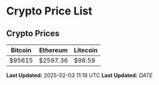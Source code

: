 # Crypto Price List

## Crypto Prices
| Bitcoin | Ethereum | Litecoin |
| ------- | -------- | -------- |
| $95615 | $2597.36 | $98.59 |
**Last Updated:** 2025-02-03 11:18 UTC
**Last Updated:** $DATE$

